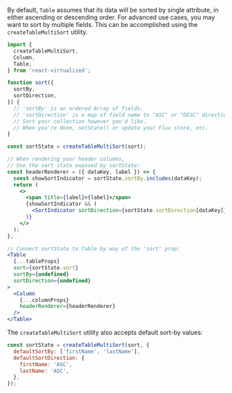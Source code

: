 By default, `Table` assumes that its data will be sorted by single attribute, in either ascending or descending order.
For advanced use cases, you may want to sort by multiple fields.
This can be accomplished using the `createTableMultiSort` utility.

```jsx
import {
  createTableMultiSort,
  Column,
  Table,
} from 'react-virtualized';

function sort({
  sortBy,
  sortDirection,
}) {
  // 'sortBy' is an ordered Array of fields.
  // 'sortDirection' is a map of field name to "ASC" or "DESC" directions.
  // Sort your collection however you'd like.
  // When you're done, setState() or update your Flux store, etc.
}

const sortState = createTableMultiSort(sort);

// When rendering your header columns,
// Use the sort state exposed by sortState:
const headerRenderer = ({ dataKey, label }) => {
  const showSortIndicator = sortState.sortBy.includes(dataKey);
  return (
    <>
      <span title={label}>{label}</span>
      {showSortIndicator && (
        <SortIndicator sortDirection={sortState.sortDirection[dataKey]} />
      )}
    </>
  );
};

// Connect sortState to Table by way of the 'sort' prop:
<Table
  {...tableProps}
  sort={sortState.sort}
  sortBy={undefined}
  sortDirection={undefined}
>
  <Column
    {...columnProps}
    headerRenderer={headerRenderer}
  />
</Table>
```

The `createTableMultiSort` utility also accepts default sort-by values:
```js
const sortState = createTableMultiSort(sort, {
  defaultSortBy: ['firstName', 'lastName'],
  defaultSortDirection: {
    firstName: 'ASC',
    lastName: 'ASC',
  },
});
```
